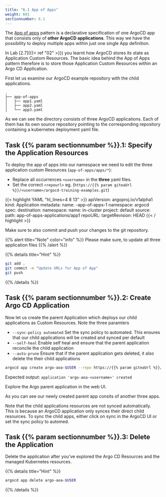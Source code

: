 ```yaml
---
title: "6.1 App of Apps"
weight: 601
sectionnumber: 6.1
---
```

The [App of apps](https://argoproj.github.io/argo-cd/operator-manual/cluster-bootstrapping/#app-of-apps-pattern) pattern is a declarative specification of one ArgoCD app that consists only of **other ArgoCD applications**.
This way we have the possibility to deploy multiple apps within just one single App definition.

In Lab [2.7]({{< ref  "02" >}}) you learnt how ArgoCD stores its state as Application Custom Resources. The basic idea behind the App of Apps pattern therefore is to store those Application Custom Resources within an Argo CD Application.

First let us examine our ArgoCD example repository with the child applications.

```
.
├── app-of-apps
│   ├── app1.yaml
│   ├── app2.yaml
│   └── app3.yaml
```

As we can see the directory consists of three ArgoCD applications. Each of them has its own source repository pointing to the corresponding repository containing a kubernetes deployment yaml file.


## Task {{% param sectionnumber %}}.1: Specify the Application Resources

To deploy the app of apps into our namespace we need to edit the three application custom Resources (`app-of-apps/apps/*`):

* Replace all occurrences `<username>` in the **three** yaml files.
* Set the correct `<repourl>` eg. (`https://{{% param giteaUrl %}}/<username>/argocd-training-examples.git`)


<!-- markdownlint-disable -->
{{< highlight YAML "hl_lines=4 8 13" >}}
apiVersion: argoproj.io/v1alpha1
kind: Application
metadata:
  name: <username>-app-of-apps-1
  namespace: argocd
spec:
  destination:
    namespace: <username>
    name: in-cluster
  project: default
  source:
    path: app-of-apps-applications/app1
    repoURL: <repourl>
    targetRevision: HEAD
{{< / highlight >}}
<!-- markdownlint-restore -->

Make sure to also commit and push your changes to the git repository.

{{% alert title="Note" color="info" %}}
Please make sure, to update all three application files
{{% /alert %}}

{{% details title="Hint" %}}
```bash
git add .
git commit -m "Update URLs for App of App"
git push
```
{{% /details %}}


## Task {{% param sectionnumber %}}.2: Create Argo CD Application

Now let us create the parent Application which deploys our child applications as Custom Resources.
Note the three paramters

* `--sync-policy automated` Set the sync policy to automated. This ensures that our child applications will be created and synced per default
* `--self-heal` Enable self heal and ensure that the parent application reconcile the child application
* `--auto-prune` Ensure that if the parent application gets deleted, it also delete the their child applications

```bash
argocd app create argo-aoa-$USER --repo https://{{% param giteaUrl %}}/$USER/argocd-training-examples.git --path 'app-of-apps' --dest-server https://kubernetes.default.svc --dest-namespace $USER --sync-policy automated --self-heal --auto-prune
```

Expected output: `application 'argo-aoa-<username>' created`

Explore the Argo parent application in the web UI.

As you can see our newly created parent app consits of another three apps.

Note that the child applications resources are not synced automatically. This is because an ArgoCD application only synces their direct child resources. To sync the child apps, either click on sync in the ArgoCD UI or set the sync policy to automed.  


## Task {{% param sectionnumber %}}.3: Delete the Application

Delete the application after you've explored the Argo CD Resources and the managed Kubernetes resources.

{{% details title="Hint" %}}
```bash
argocd app delete argo-aoa-$USER
```
{{% /details %}}

